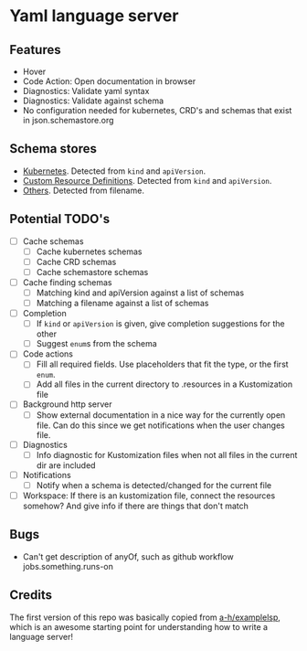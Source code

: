 # Yaml language server

## Features

- Hover
- Code Action: Open documentation in browser
- Diagnostics: Validate yaml syntax
- Diagnostics: Validate against schema
- No configuration needed for kubernetes, CRD's and schemas that exist in
  json.schemastore.org

## Schema stores

- [Kubernetes](github.com/yannh/kubernetes-json-schema). Detected from `kind`
  and `apiVersion`.
- [Custom Resource Definitions](github.com/datreeio/CRDs-catalog). Detected from
  `kind` and `apiVersion`.
- [Others](json.schemastore.org). Detected from filename.

## Potential TODO's

- [ ] Cache schemas
  - [ ] Cache kubernetes schemas
  - [ ] Cache CRD schemas
  - [ ] Cache schemastore schemas
- [ ] Cache finding schemas
  - [ ] Matching kind and apiVersion against a list of schemas
  - [ ] Matching a filename against a list of schemas
- [ ] Completion
  - [ ] If `kind` or `apiVersion` is given, give completion suggestions for the
        other
  - [ ] Suggest `enum`s from the schema
- [ ] Code actions
  - [ ] Fill all required fields. Use placeholders that fit the type, or the
        first `enum`.
  - [ ] Add all files in the current directory to .resources in a Kustomization
        file
- [ ] Background http server
  - [ ] Show external documentation in a nice way for the currently open file.
        Can do this since we get notifications when the user changes file.
- [ ] Diagnostics
  - [ ] Info diagnostic for Kustomization files when not all files in the
        current dir are included
- [ ] Notifications
  - [ ] Notify when a schema is detected/changed for the current file
- [ ] Workspace: If there is an kustomization file, connect the resources
      somehow? And give info if there are things that don't match

## Bugs

- Can't get description of anyOf, such as github workflow jobs.something.runs-on

## Credits

The first version of this repo was basically copied from
[a-h/examplelsp](https://github.com/a-h/examplelsp), which is an awesome
starting point for understanding how to write a language server!
